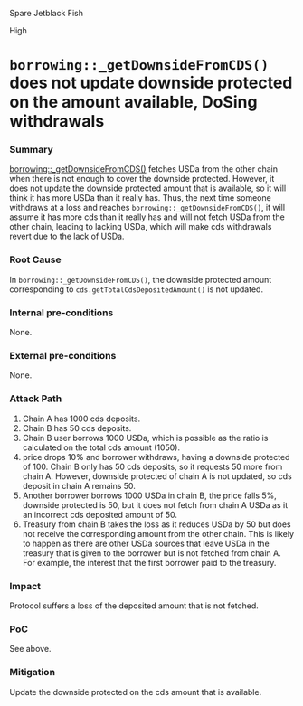Spare Jetblack Fish

High

# `borrowing::_getDownsideFromCDS()` does not update downside protected on the amount available, DoSing withdrawals

### Summary

[borrowing::_getDownsideFromCDS()](https://github.com/sherlock-audit/2024-11-autonomint/blob/main/Blockchain/Blockchian/contracts/Core_logic/borrowing.sol#L725-L734) fetches USDa from the other chain when there is not enough to cover the downside protected. However, it does not update the downside protected amount that is available, so it will think it has more USDa than it really has. Thus, the next time someone withdraws at a loss and reaches `borrowing::_getDownsideFromCDS()`, it will assume it has more cds than it really has and will not fetch USDa from the other chain, leading to lacking USDa, which will make cds withdrawals revert due to the lack of USDa.

### Root Cause

In `borrowing::_getDownsideFromCDS()`, the downside protected amount corresponding to `cds.getTotalCdsDepositedAmount()` is not updated.

### Internal pre-conditions

None.

### External pre-conditions

None.

### Attack Path

1. Chain A has 1000 cds deposits.
2. Chain B has 50 cds deposits.
3. Chain B user borrows 1000 USDa, which is possible as the ratio is calculated on the total cds amount (1050).
4. price drops 10% and borrower withdraws, having a downside protected of 100. Chain B only has 50 cds deposits, so it requests 50 more from chain A. However, downside protected of chain A is not updated, so cds deposit in chain A remains 50.
5. Another borrower borrows 1000 USDa in chain B, the price falls 5%, downside protected is 50, but it does not fetch from chain A USDa as it an incorrect cds deposited amount of 50.
6. Treasury from chain B takes the loss as it reduces USDa by 50 but does not receive the corresponding amount from the other chain. This is likely to happen as there are other USDa sources that leave USDa in the treasury that is given to the borrower but is not fetched from chain A. For example, the interest that the first borrower paid to the treasury.

### Impact

Protocol suffers a loss of the deposited amount that is not fetched.

### PoC

See above.

### Mitigation

Update the downside protected on the cds amount that is available.